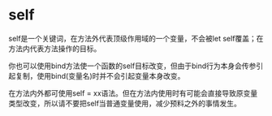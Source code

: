 # self

self是一个关键词，在方法外代表顶级作用域的一个变量，不会被let self覆盖；在方法内代表方法操作的目标。

你也可以使用bind方法使一个函数的self目标改变，但由于bind行为本身会传参引起复制，使用bind(变量名)时并不会引起变量本身改变。

在方法内外都可使用self = xx语法。但在方法内使用时有可能会直接导致原变量类型改变，所以请不要把self当普通变量使用，减少预料之外的事情发生。
